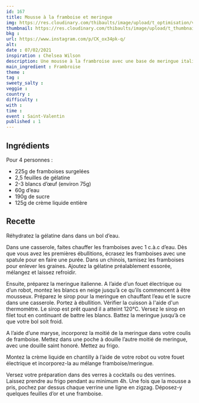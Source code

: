 ```yaml
---
id: 167
title: Mousse à la framboise et meringue
img: https://res.cloudinary.com/thibaults/image/upload/t_optimisation/v1612718398/Recipes/20210207_mousse_framboise_meringue.jpg
thumbnail: https://res.cloudinary.com/thibaults/image/upload/t_thumbnail_josie/v1612718398/Recipes/20210207_mousse_framboise_meringue.jpg
bkg : 
url: https://www.instagram.com/p/CK_ox34pk-q/
alt: 
date : 07/02/2021
inspiration : Chelsea Wilson
description: Une mousse à la frambroise avec une base de meringue italienne pour encore plus de gourmandise.
main_ingredient : Frambroise
theme : 
tag : 
sweety_salty : 
veggie : 
country :
difficulty :
with : 
time : 
event : Saint-Valentin
published : 1
---
```


## Ingrédients
Pour 4 personnes :
 - 225g de framboises surgelées
 - 2,5 feuilles de gélatine
 - 2-3 blancs d’œuf (environ 75g)
 - 60g d’eau
 - 190g de sucre
 - 125g de crème liquide entière

## Recette
Réhydratez la gélatine dans dans un bol d’eau.

Dans une casserole, faites chauffer les framboises avec 1 c.à.c d’eau. Dès que vous avez les premières ébullitions, écrasez les framboises avec une spatule pour en faire une purée. Dans un chinois, tamisez les framboises pour enlever les graines. Ajoutez la gélatine préalablement essorée, mélangez et laissez refroidir.

Ensuite, préparez la meringue italienne. A l’aide d’un fouet électrique ou d’un robot, montez les blancs en neige jusqu’à ce qu’ils commencent à être mousseux. Préparez le sirop pour la meringue en chauffant l’eau et le sucre dans une casserole. Portez à ébullition. Vérifier la cuisson à l'aide d'un thermomètre. Le sirop est prêt quand il a atteint 120°C. Versez le sirop en filet tout en continuant de battre les blancs. Battez la meringue jusqu’à ce que votre bol soit froid.

A l’aide d’une maryse, incorporez la moitié de la meringue dans votre coulis de framboise. Mettez dans une poche à douille l’autre moitié de meringue, avec une douille saint honoré. Mettez au frigo.

Montez la crème liquide en chantilly à l’aide de votre robot ou votre fouet électrique et incorporez-la au mélange framboise/meringue.

Versez votre préparation dans des verres à cocktails ou des verrines. Laissez prendre au frigo pendant au minimum 4h. Une fois que la mousse a pris, pochez par dessus chaque verrine une ligne en zigzag. Déposez-y quelques feuilles d’or et une framboise.